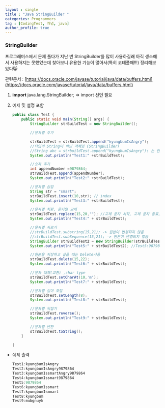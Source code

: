 ```yaml
---
layout : single
title : "Java StringBuilder "
categories: Programmers
tag : [CodingTest, 개념, java]
author_profile: true
---
```


### StringBuilder

프로그래머스에서 문제 풀다가 지난 번 StringBuilder를 많이 사용하길래
아직 생소해서 사용하지는 못했었는데 찾아보니 유용한 기능이 많아서(특히 코테풀때!!!) 정리해보았다😸

관련문서 : [https://docs.oracle.com/javase/tutorial/java/data/buffers.html](https://docs.oracle.com/javase/tutorial/java/data/buffers.html)

1. **import** java.lang.StringBuilder;  ⇒ import 선언 필요
2. 예제 및 설명 포함
    
    ```java
    public class Test {
        public static void main(String[] args) {
            StringBuilder strBuildTest = new StringBuilder();
    
            //문자열 추가
    
            strBuildTest = strBuildTest.append("kyungbumIsAngry");
            //타입이 String이 아닌 객체임 (StringBuilder)
            //String abc = strbuildTest.append("kyungbumIsAngry"); 는 안됨.
            System.out.println("Test1:" +strBuildTest);
    
            //숫자 추가
            int appendNumber =9879864;
            strBuildTest.append(appendNumber);
            System.out.println("Test2:" +strBuildTest);
    
            //문자열 삽입
            String str = "smart";
            strBuildTest.insert(10,str); // index
            System.out.println("Test3:" +strBuildTest);
    
            //문자열 치환, 문자열 교체
            strBuildTest.replace(15,20,""); //교체 문자 시작, 교체 문자 종료, 교체할 문장
            System.out.println("Test4:" + strBuildTest);
    
            //문자열 자르기
            //strBuildTest.substring(15,21); -> 원본이 변경되지 않음
            //strBuildTest.subSequence(15,21); -> 원본이 변경되지 않음
            StringBuilder strBuildTest2 = new StringBuilder(strBuildTest.substring(15, 22));
            System.out.println("Test5:" + strBuildTest2); //Test5:987986 출력됨.
    
            //원본을 저장하고 싶을 때는 Delete사용
            strBuildTest.delete(15,22);
            System.out.println("Test6:" + strBuildTest);
    
            //문자 대체(교환) ,char type
            strBuildTest.setCharAt(10,'m');
            System.out.println("Test7:" + strBuildTest);
    
            //문자열 길이 조절
            strBuildTest.setLength(8);
            System.out.println("Test8:" + strBuildTest);
    
            //문자열 뒤집기
            strBuildTest.reverse();
            System.out.println("Test9:" + strBuildTest);
    
            //문자열 변환
            strBuildTest.toString();
        }
    
    }
    
    ```
    

- 예제 출력
    
    ```java
    Test1:kyungbumIsAngry
    Test2:kyungbumIsAngry9879864
    Test3:kyungbumIssmartAngry9879864
    Test4:kyungbumIssmart9879864
    Test5:9879864
    Test6:kyungbumIssmart
    Test7:kyungbumIsmmart
    Test8:kyungbum
    Test9:mubgnuyk
    
    ```

